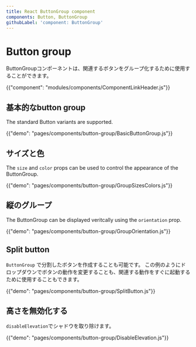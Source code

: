 ```yaml
---
title: React ButtonGroup component
components: Button, ButtonGroup
githubLabel: 'component: ButtonGroup'
---
```


# Button group

<p class="description">ButtonGroupコンポーネントは、関連するボタンをグループ化するために使用することができます。</p>

{{"component": "modules/components/ComponentLinkHeader.js"}}

## 基本的なbutton group

The standard Button variants are supported.

{{"demo": "pages/components/button-group/BasicButtonGroup.js"}}

## サイズと色

The `size` and `color` props can be used to control the appearance of the ButtonGroup.

{{"demo": "pages/components/button-group/GroupSizesColors.js"}}

## 縦のグループ

The ButtonGroup can be displayed veritcally using the `orientation` prop.

{{"demo": "pages/components/button-group/GroupOrientation.js"}}

## Split button

`ButtonGroup` で分割したボタンを作成することも可能です。 この例のようにドロップダウンでボタンの動作を変更することも、関連する動作をすぐに起動するために使用することもできます。

{{"demo": "pages/components/button-group/SplitButton.js"}}

## 高さを無効化する

`disableElevation`でシャドウを取り除けます。

{{"demo": "pages/components/button-group/DisableElevation.js"}}
